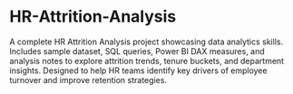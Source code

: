 # HR-Attrition-Analysis
A complete HR Attrition Analysis project showcasing data analytics skills. Includes sample dataset, SQL queries, Power BI DAX measures, and analysis notes to explore attrition trends, tenure buckets, and department insights. Designed to help HR teams identify key drivers of employee turnover and improve retention strategies.
